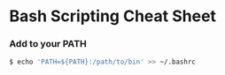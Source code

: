 # Bash Scripting Cheat Sheet

### Add to your PATH

```bash
$ echo 'PATH=${PATH}:/path/to/bin' >> ~/.bashrc
```
